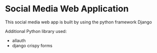 # Social Media Web Application

This social media web app is built by using the python framework Django

Additional Python library used:
- allauth
- django crispy forms
